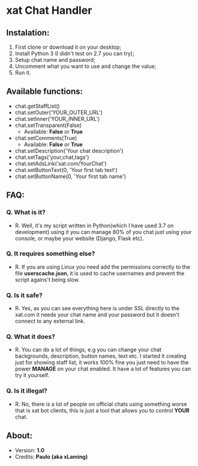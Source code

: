 # xat Chat Handler

## Instalation:
1. First clone or download it on your desktop;
2. Install Python 3 (I didn't test on 2.7 you can try);
3. Setup chat name and password;
4. Uncomment what you want to use and change the value;
5. Run it.

## Available functions:
* chat.getStaffList()
* chat.setOuter('YOUR_OUTER_URL')
* chat.setInner('YOUR_INNER_URL')
* chat.setTransparent(False)
  * Available: **False** or **True**
* chat.setComments(True)
  * Available: **False** or **True**
* chat.setDescription('Your chat description')
* chat.setTags('your,chat,tags')
* chat.setAdsLink('xat.com/YourChat')
* chat.setButtonText(0, 'Your first tab text')
* chat.setButtonName(0, 'Your first tab name')

## FAQ:
### Q. What is it?
* R. Well, it's my script written in Python(which I have used 3.7 on development) using it you can manage 80% of you chat just using your console, or maybe your website (Django, Flask etc).

### Q. It requires something else?
* R. If you are using Linux you need add the permissions correctly to the file **userscache.json**, it is used to cache usernames and prevent the script agains't being slow.

### Q. Is it safe?
* R. Yes, as you can see everything here is under SSL directly to the xat.com it needs your chat name and your password but it doesn't connect to any external link.

### Q. What it does?
* R. You can do a lot of things, e.g you can change your chat backgrounds, description, button names, text etc. I started it creating just for showing staff list, it works 100% fine you just need to have the power **MANAGE** on your chat enabled. It have a lot of features you can try it yourself.

### Q. Is it illegal?
* R. No, there is a lot of people on official chats using something worse that is xat bot clients, this is just a tool that allows you to control **YOUR** chat.

## About:
* Version: **1.0**
* Credits: **Paulo (aka xLaming)**
